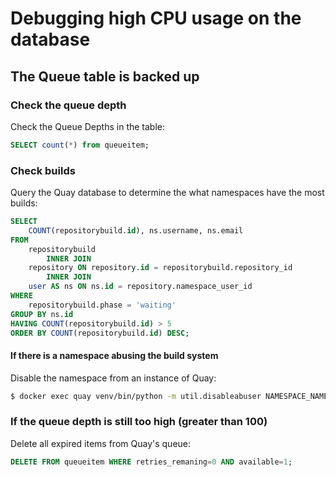 # Debugging high CPU usage on the database

## The Queue table is backed up

### Check the queue depth

Check the Queue Depths in the table:

```sql
SELECT count(*) from queueitem;
```
### Check builds

Query the Quay database to determine the what namespaces have the most builds:

```sql
SELECT
    COUNT(repositorybuild.id), ns.username, ns.email
FROM
    repositorybuild
        INNER JOIN
    repository ON repository.id = repositorybuild.repository_id
        INNER JOIN
    user AS ns ON ns.id = repository.namespace_user_id
WHERE
    repositorybuild.phase = 'waiting'
GROUP BY ns.id
HAVING COUNT(repositorybuild.id) > 5
ORDER BY COUNT(repositorybuild.id) DESC;
```

#### If there is a namespace abusing the build system

Disable the namespace from an instance of Quay:

```sh
$ docker exec quay venv/bin/python -m util.disableabuser NAMESPACE_NAME dockerfilebuild
```

### If the queue depth is still too high (greater than 100)

Delete all expired items from Quay's queue:

```sql
DELETE FROM queueitem WHERE retries_remaning=0 AND available=1;
```
